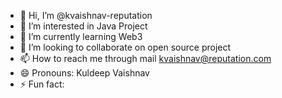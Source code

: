 - 👋 Hi, I’m @kvaishnav-reputation
- 👀 I’m interested in Java Project
- 🌱 I’m currently learning Web3
- 💞️ I’m looking to collaborate on open source project
- 📫 How to reach me through mail kvaishnav@reputation.com
- 😄 Pronouns: Kuldeep Vaishnav
- ⚡ Fun fact: 

<!---
kvaishnav-reputation/kvaishnav-reputation is a ✨ special ✨ repository because its `README.md` (this file) appears on your GitHub profile.
You can click the Preview link to take a look at your changes.
--->
